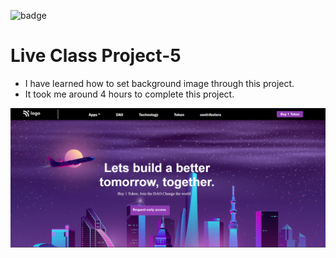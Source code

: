 ![badge](https://img.shields.io/badge/Live--class-Project-yellowgreen)
# Live Class Project-5
- I have learned how to set background image through this project.
- It took me around 4 hours to complete this project.

![screenshot](./Images/Screenshot.png)